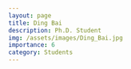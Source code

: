 ```yaml
---
layout: page
title: Ding Bai
description: Ph.D. Student
img: /assets/images/Ding_Bai.jpg
importance: 6
category: Students
---
```


